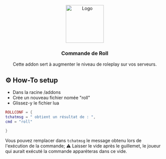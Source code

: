 <br />
<div align="center">
  <a href="https://github.com/nathack-dev/gmod-rp-roll">
    <img src="présentation.png" alt="Logo" width="120" height="120">
  </a>

  <h3 align="center">Commande de Roll</h3>

  <p align="center">
Cette addon sert à augmenter le niveau de roleplay sur vos serveurs.
    
<br/>
</div>

    
## ⚙️ How-To setup 
- Dans la racine /addons
- Crée un nouveau fichier nomée "roll"
- Glissez-y le fichier lua
    
 ```lua
ROLLCONF = { 
tchatmsg = " obtient un résultat de : ",
cmd = "roll"

}
```
Vous pouvez remplacer dans `tchatmsg` le message obtenu lors de l'exécution de la commande;
⚠️ Laisser le vide après le guillemet, le joueur qui aurait exécuté la commande apparéteras dans ce vide.
